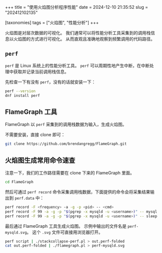 +++
title = "使用火焰图分析程序性能"
date = 2024-12-10 21:35:52
slug = "202412102135"

[taxonomies]
tags = ["火焰图", "性能分析"]
+++

火焰图是对层次数据的可视化。
我们通常可以将性能分析工具采集到的调用栈信息以火焰图的方式进行可视化。
从而直观且准确地观察到频繁调用的代码路径。

<!-- more -->

## `perf`

`perf` 是 Linux 系统上的性能分析工具。
`perf` 可以周期性地产生中断，在中断处理中获取并记录当前调用栈信息。

先检查一下有没有 `perf`，没有的话就安装一下：

```sh
perf --version
dnf install perf
```

## FlameGraph 工具

FlameGraph 以 `perf` 采集到的调用栈数据为输入，生成火焰图。

不需要安装，直接 clone 即可：

```sh
git clone https://github.com/brendangregg/FlameGraph.git
```

## 火焰图生成常用命令速查

注意一下，我们的工作路径需要在 clone 下来的 FlameGraph 里面。

```sh
cd FlameGraph
```

然后可通过 `perf record` 命令采集调用栈数据，下面提供的命令会将采集结果输出到 `perf.data` 中：

```sh
perf record -F <frequency> -a -g -p <pid> -- <cmd>
perf record -F 99 -a -g -p "$(pgrep -x mysqld -u <username>)" -- mysql -e "select * from <some-table>"
perf record -F 99 -a -g -p "$(pgrep -x mysqld -u <username>)" -- sleep 30"
```

最后通过 FlameGraph 工具生成火焰图。
示例中输出的文件名是 `perf-mysqld.svg`。
这个 `.svg` 文件可直接用浏览器打开。

```sh
perf script | ./stackcollapse-perf.pl > out.perf-folded
cat out.perf-folded | ./flamegraph.pl > perf-mysqld.svg
```

